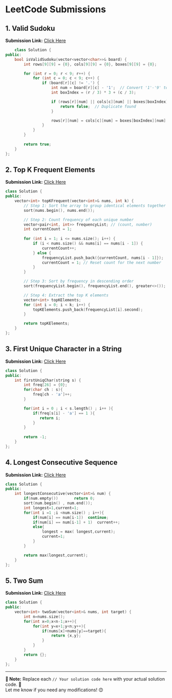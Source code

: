 # LeetCode Submissions

## 1. Valid Sudoku  
**Submission Link:** [Click Here](http://leetcode.com/problems/valid-sudoku/submissions/1595862031/)  
```cpp
    class Solution {
public:
    bool isValidSudoku(vector<vector<char>>& board) {
        int rows[9][9] = {0}, cols[9][9] = {0}, boxes[9][9] = {0};

        for (int r = 0; r < 9; r++) {
            for (int c = 0; c < 9; c++) {
                if (board[r][c] != '.') {
                    int num = board[r][c] - '1';  // Convert '1'-'9' to 0-8
                    int boxIndex = (r / 3) * 3 + (c / 3);

                    if (rows[r][num] || cols[c][num] || boxes[boxIndex][num]) {
                        return false;  // Duplicate found
                    }

                    rows[r][num] = cols[c][num] = boxes[boxIndex][num] = 1;
                }
            }
        }
        
        return true;
    }
};

```

## 2. Top K Frequent Elements  
**Submission Link:** [Click Here](http://leetcode.com/problems/top-k-frequent-elements/submissions/1595861704/)  
```cpp
class Solution {
public:
    vector<int> topKFrequent(vector<int>& nums, int k) {
        // Step 1: Sort the array to group identical elements together
        sort(nums.begin(), nums.end());

        // Step 2: Count frequency of each unique number
        vector<pair<int, int>> frequencyList; // (count, number)
        int currentCount = 1;
        
        for (int i = 1; i <= nums.size(); i++) {
            if (i < nums.size() && nums[i] == nums[i - 1]) {
                currentCount++;
            } else {
                frequencyList.push_back({currentCount, nums[i - 1]});
                currentCount = 1; // Reset count for the next number
            }
        }

        // Step 3: Sort by frequency in descending order
        sort(frequencyList.begin(), frequencyList.end(), greater<>());

        // Step 4: Extract the top K elements
        vector<int> topKElements;
        for (int i = 0; i < k; i++) {
            topKElements.push_back(frequencyList[i].second);
        }

        return topKElements;
    }
};
```

## 3. First Unique Character in a String  
**Submission Link:** [Click Here](https://leetcode.com/problems/first-unique-character-in-a-string/submissions/1594468399/)  
```cpp
class Solution {
public:
    int firstUniqChar(string s) {
        int freq[26] = {0};
        for(char ch : s){
            freq[ch - 'a']++;
        }

        for(int i = 0 ; i < s.length() ; i++ ){
            if(freq[s[i] - 'a'] == 1 ){
               return i; 
            }
        }
        
        return -1; 
    }
};

```

## 4. Longest Consecutive Sequence  
**Submission Link:** [Click Here](https://leetcode.com/problems/longest-consecutive-sequence/?source=submission-ac)  
```cpp
class Solution {
public:
    int longestConsecutive(vector<int>& num) {
        if(num.empty())       return 0;
        sort(num.begin() , num.end());
        int longest=1,current=1;
        for(int i =1 ;i <num.size() ; i++){
            if(num[i] == num[i-1])  continue;
            if(num[i] == num[i-1] + 1)  current++;
            else{
                longest = max( longest,current);
                current=1;
            }
        }

        return max(longest,current);
    }
};
```

## 5. Two Sum  
**Submission Link:** [Click Here](https://leetcode.com/problems/two-sum/submissions/1595866038/)  
```cpp
class Solution {
public:
    vector<int> twoSum(vector<int>& nums, int target) {
        int n=nums.size();
        for(int x=0;x<n-1;x++){
            for(int y=x+1;y<n;y++){
                if(nums[x]+nums[y]==target){
                    return {x,y};
                }
            }
        }
        return {};
    }
};
```

---

**📌 Note:** Replace each `// Your solution code here` with your actual solution code. 🚀  
Let me know if you need any modifications! 😊
